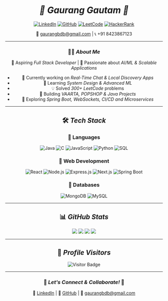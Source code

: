 <div align="center">

#  *🌟 Gaurang Gautam 🌟*  

[![LinkedIn](https://img.shields.io/badge/LinkedIn-%230077B5.svg?&style=for-the-badge&logo=linkedin&logoColor=white)](https://www.linkedin.com/in/gaurangalpha)
[![GitHub](https://img.shields.io/badge/GitHub-%23121011.svg?&style=for-the-badge&logo=github&logoColor=white)](https://github.com/gaurang-knight007)
[![LeetCode](https://img.shields.io/badge/LeetCode-%230F6A2F.svg?&style=for-the-badge&logo=LeetCode&logoColor=white)](https://leetcode.com/Gaurang_1614)
[![HackerRank](https://img.shields.io/badge/HackerRank-2EC866.svg?&style=for-the-badge&logo=hackerrank&logoColor=white)](https://www.hackerrank.com/profile/CSAI_1520071)

📧 gaurangbdb@gmail.com | 📞 +91 8423867123  

---

### 🧑‍💻 *About Me*  
🎯 Aspiring *Full Stack Developer* | 🧠 Passionate about *AI/ML & Scalable Applications*  

- 🔭 Currently working on *Real-Time Chat & Local Discovery Apps*  
- 🌱 Learning *System Design & Advanced ML*  
- 💡 Solved *300+ LeetCode* problems  
- 🚀 Building *VAARTA, POPSHOP & Java Projects*  
- 📝 Exploring *Spring Boot, WebSockets, CI/CD and Microservices*  

---

## 🛠 *Tech Stack*  

### 🔹 Languages  
![Java](https://img.shields.io/badge/Java-007396.svg?style=for-the-badge&logo=java&logoColor=white)
![C](https://img.shields.io/badge/C-A8B9CC.svg?style=for-the-badge&logo=c&logoColor=black)
![JavaScript](https://img.shields.io/badge/JavaScript-F7DF1E.svg?style=for-the-badge&logo=javascript&logoColor=black)
![Python](https://img.shields.io/badge/Python-3776AB.svg?style=for-the-badge&logo=python&logoColor=white)
![SQL](https://img.shields.io/badge/SQL-4479A1.svg?style=for-the-badge&logo=postgresql&logoColor=white)

### 🔹 Web Development  
![React](https://img.shields.io/badge/React-20232A.svg?style=for-the-badge&logo=react&logoColor=61DAFB)
![Node.js](https://img.shields.io/badge/Node.js-43853D.svg?style=for-the-badge&logo=node.js&logoColor=white)
![Express.js](https://img.shields.io/badge/Express.js-000000.svg?style=for-the-badge&logo=express&logoColor=white)
![Next.js](https://img.shields.io/badge/Next.js-000000.svg?style=for-the-badge&logo=next.js&logoColor=white)
![Spring Boot](https://img.shields.io/badge/Spring%20Boot-6DB33F.svg?style=for-the-badge&logo=springboot&logoColor=white)

### 🔹 Databases  
![MongoDB](https://img.shields.io/badge/MongoDB-47A248.svg?style=for-the-badge&logo=mongodb&logoColor=white)
![MySQL](https://img.shields.io/badge/MySQL-4479A1.svg?style=for-the-badge&logo=mysql&logoColor=white)

---

## 📊 *GitHub Stats*  
<div align="center">
  <img src="https://github-readme-streak-stats.herokuapp.com/?user=gaurang-knight007&theme=radical&hide_border=true" />
  <img src="https://github-profile-summary-cards.vercel.app/api/cards/profile-details?username=gaurang-knight007&theme=radical" />
  <img src="https://github-readme-stats.vercel.app/api?username=gaurang-knight007&show_icons=true&theme=radical&hide_border=true" />
  <img src="https://github-readme-stats.vercel.app/api/top-langs/?username=gaurang-knight007&layout=compact&theme=radical&hide_border=true" />
</div>  

---

## 🌟 *Profile Visitors*  
![Visitor Badge](https://visitor-badge.laobi.icu/badge?page_id=gaurang-knight007)  

---

### 🎯 *Let's Connect & Collaborate!* 🚀  
🔗 [LinkedIn](https://www.linkedin.com/in/gaurangalpha) | 🔗 [GitHub](https://github.com/gaurang-knight007) | 📧 gaurangbdb@gmail.com  

</div>
